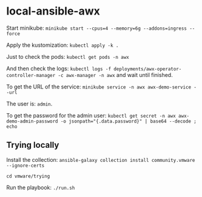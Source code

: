 # local-ansible-awx

Start minikube:
`minikube start --cpus=4 --memory=6g --addons=ingress --force`

Apply the kustomization:
`kubectl apply -k .`

Just to check the pods:
`kubectl get pods -n awx`

And then check the logs:
`kubectl logs -f deployments/awx-operator-controller-manager -c awx-manager -n awx`
and wait until finished.

To get the URL of the service:
`minikube service -n awx awx-demo-service --url`

The user is: `admin`.

To get the password for the admin user:
`kubectl get secret -n awx awx-demo-admin-password -o jsonpath="{.data.password}" | base64 --decode ; echo`

## Trying locally

Install the collection:
`ansible-galaxy collection install community.vmware --ignore-certs`

`cd vmware/trying`

Run the playbook:
`./run.sh`


